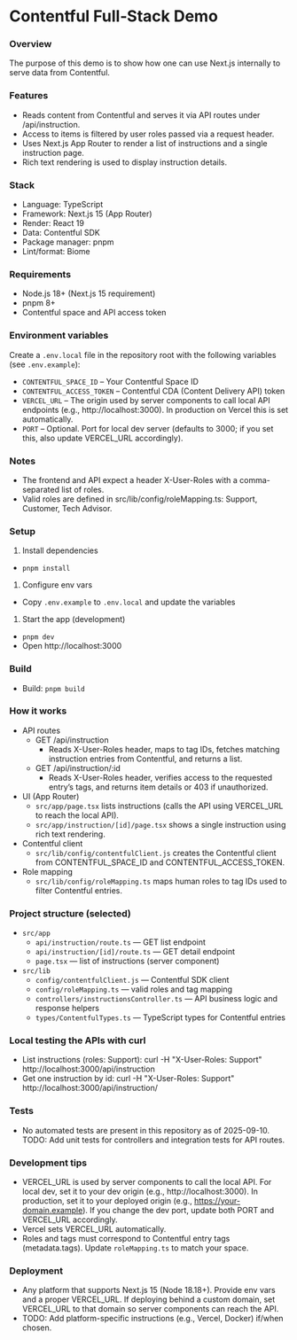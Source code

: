 # Contentful Full‑Stack Demo

### Overview
The purpose of this demo is to show how one can use Next.js internally to serve data from Contentful.

### Features
- Reads content from Contentful and serves it via API routes under /api/instruction. 
- Access to items is filtered by user roles passed via a request header.
- Uses Next.js App Router to render a list of instructions and a single instruction page.
- Rich text rendering is used to display instruction details.

### Stack
- Language: TypeScript
- Framework: Next.js 15 (App Router)
- Render: React 19
- Data: Contentful SDK
- Package manager: pnpm
- Lint/format: Biome

### Requirements
- Node.js 18+ (Next.js 15 requirement)
- pnpm 8+
- Contentful space and API access token

### Environment variables
Create a `.env.local` file in the repository root with the following variables (see `.env.example`):
- `CONTENTFUL_SPACE_ID` – Your Contentful Space ID
- `CONTENTFUL_ACCESS_TOKEN` – Contentful CDA (Content Delivery API) token
- `VERCEL_URL` – The origin used by server components to call local API endpoints (e.g., http://localhost:3000). In production on Vercel this is set automatically.
- `PORT` – Optional. Port for local dev server (defaults to 3000; if you set this, also update VERCEL_URL accordingly).

### Notes
- The frontend and API expect a header X-User-Roles with a comma-separated list of roles. 
- Valid roles are defined in src/lib/config/roleMapping.ts: Support, Customer, Tech Advisor.

### Setup
1. Install dependencies
- `pnpm install`

1. Configure env vars
- Copy `.env.example` to `.env.local` and update the variables 

1. Start the app (development)
- `pnpm dev`
- Open http://localhost:3000

### Build
- Build: `pnpm build`

### How it works
- API routes
  - GET /api/instruction
    - Reads X-User-Roles header, maps to tag IDs, fetches matching instruction entries from Contentful, and returns a list.
  - GET /api/instruction/:id
    - Reads X-User-Roles header, verifies access to the requested entry’s tags, and returns item details or 403 if unauthorized.
- UI (App Router)
  - `src/app/page.tsx` lists instructions (calls the API using VERCEL_URL to reach the local API).
  - `src/app/instruction/[id]/page.tsx` shows a single instruction using rich text rendering.
- Contentful client
  - `src/lib/config/contentfulClient.js` creates the Contentful client from CONTENTFUL_SPACE_ID and CONTENTFUL_ACCESS_TOKEN.
- Role mapping
  - `src/lib/config/roleMapping.ts` maps human roles to tag IDs used to filter Contentful entries.

### Project structure (selected)
- `src/app`
  - `api/instruction/route.ts` — GET list endpoint
  - `api/instruction/[id]/route.ts` — GET detail endpoint
  - `page.tsx` — list of instructions (server component)
- `src/lib`
  - `config/contentfulClient.js` — Contentful SDK client
  - `config/roleMapping.ts` — valid roles and tag mapping
  - `controllers/instructionsController.ts` — API business logic and response helpers
  - `types/ContentfulTypes.ts` — TypeScript types for Contentful entries

### Local testing the APIs with curl
- List instructions (roles: Support):
  curl -H "X-User-Roles: Support" http://localhost:3000/api/instruction
- Get one instruction by id:
  curl -H "X-User-Roles: Support" http://localhost:3000/api/instruction/<ID>

### Tests
- No automated tests are present in this repository as of 2025-09-10. TODO: Add unit tests for controllers and integration tests for API routes.

### Development tips
- VERCEL_URL is used by server components to call the local API. For local dev, set it to your dev origin (e.g., http://localhost:3000). In production, set it to your deployed origin (e.g., https://your-domain.example). If you change the dev port, update both PORT and VERCEL_URL accordingly.
- Vercel sets VERCEL_URL automatically.
- Roles and tags must correspond to Contentful entry tags (metadata.tags). Update `roleMapping.ts` to match your space.

### Deployment
- Any platform that supports Next.js 15 (Node 18.18+). Provide env vars and a proper VERCEL_URL. If deploying behind a custom domain, set VERCEL_URL to that domain so server components can reach the API.
- TODO: Add platform-specific instructions (e.g., Vercel, Docker) if/when chosen.
